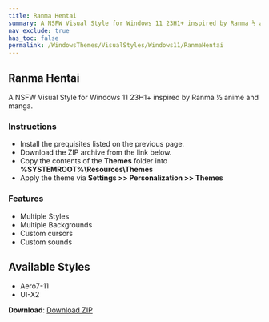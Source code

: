```yaml
---
title: Ranma Hentai
summary: A NSFW Visual Style for Windows 11 23H1+ inspired by Ranma ½ anime and manga.
nav_exclude: true
has_toc: false
permalink: /WindowsThemes/VisualStyles/Windows11/RanmaHentai
---
```


## Ranma Hentai
A NSFW Visual Style for Windows 11 23H1+ inspired by Ranma ½ anime and manga.

<!-- <img align="center" src="" alt="Preview" width="80%" /> -->

### Instructions

- Install the prequisites listed on the previous page.
- Download the ZIP archive from the link below.
- Copy the contents of the **Themes** folder into **%SYSTEMROOT%\Resources\Themes**
- Apply the theme via **Settings >> Personalization >> Themes**

### Features

- Multiple Styles
- Multiple Backgrounds
- Custom cursors
- Custom sounds

## Available Styles

- Aero7-11
- UI-X2

**Download**: [Download ZIP](https://gitlab.com/the-back-room/visual-styles/windows-11/nsfw/ranma-hentai/-/archive/main/ranma-hentai-main.zip)